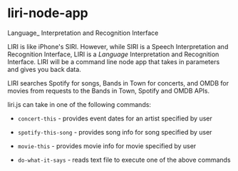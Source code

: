 # liri-node-app
Language_ Interpretation and Recognition Interface

LIRI is like iPhone's SIRI. However, while SIRI is a Speech Interpretation and Recognition Interface, LIRI is a _Language_ Interpretation and Recognition Interface. LIRI will be a command line node app that takes in parameters and gives you back data.

LIRI searches Spotify for songs, Bands in Town for concerts, and OMDB for movies from requests to the Bands in Town, Spotify and OMDB APIs.

liri.js can take in one of the following commands:

   * `concert-this` - provides event dates for an artist specified by user

   * `spotify-this-song` - provides song info for song specified by user

   * `movie-this` - provides movie info for movie specified by user

   * `do-what-it-says` - reads text file to execute one of the above commands
